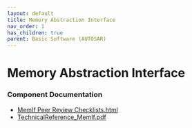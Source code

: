 ```yaml
---
layout: default
title: Memory Abstraction Interface
nav_order: 1
has_children: true
parent: Basic Software (AUTOSAR)
---
```

# Memory Abstraction Interface
### Component Documentation

- [MemIf Peer Review Checklists.html](doc/MemIf%20Peer%20Review%20Checklists.html)
- [TechnicalReference_MemIf.pdf](doc/TechnicalReference_MemIf.pdf)

